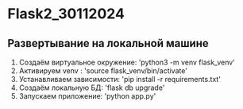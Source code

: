 # Flask2_30112024

## Развертывание на локальной машине


1. Создаём виртуальное окружение: 'python3 -m venv flask_venv'
2. Активируем venv : 'source flask_venv/bin/activate'
3. Устанавливаем зависимости: 'pip install -r requirements.txt' 
4. Создаём локальную БД: 'flask db upgrade'
5. Запускаем приложение: 'python app.py'